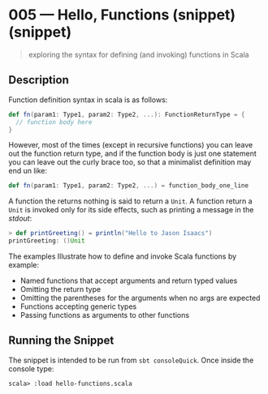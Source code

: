 # 005 &mdash; Hello, Functions (snippet) (snippet)
> exploring the syntax for defining (and invoking) functions in Scala

## Description

Function definition syntax in scala is as follows:
```scala
def fn(param1: Type1, param2: Type2, ...): FunctionReturnType = {
  // function body here
}
```

However, most of the times (except in recursive functions) you can leave out the function return type, and if the function body is just one statement you can leave out the curly brace too, so that a minimalist definition may end un like:
```scala
def fn(param1: Type1, param2: Type2, ...) = function_body_one_line
```

A function the returns nothing is said to return a `Unit`. A function return a `Unit` is invoked only for its side effects, such as printing a message in the *stdout*:
```scala
> def printGreeting() = println("Hello to Jason Isaacs")
printGreeting: ()Unit
```

The examples Illustrate how to define and invoke Scala functions by example:
+ Named functions that accept arguments and return typed values
+ Omitting the return type
+ Omitting the parentheses for the arguments when no args are expected
+ Functions accepting generic types
+ Passing functions as arguments to other functions


## Running the Snippet
The snippet is intended to be run from `sbt consoleQuick`. Once inside the console type:
```
scala> :load hello-functions.scala
```